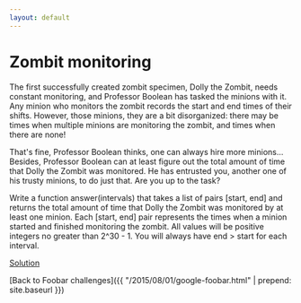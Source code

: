 ```yaml
---
layout: default
---
```

Zombit monitoring
=================

The first successfully created zombit specimen, Dolly the Zombit, needs
constant monitoring, and Professor Boolean has tasked the minions with it.
Any minion who monitors the zombit records the start and end times of their
shifts. However, those minions, they are a bit disorganized: there may  be
times when multiple minions are monitoring the zombit, and times when there
are none!

That's fine, Professor Boolean thinks, one can always hire more minions...
Besides, Professor Boolean can at least figure out the total amount  of time
that Dolly the Zombit was monitored. He has entrusted you, another one of his
trusty minions, to do just that. Are you up to the task?

Write a function answer(intervals) that takes a list of pairs [start, end] and
returns the total amount of time that Dolly the Zombit was  monitored by at
least one minion. Each [start, end] pair represents the times when a minion
started and finished monitoring the zombit. All values  will be positive
integers no greater than 2^30 - 1. You will always have end > start for each
interval.

[Solution](zombit_monitoring-solution.html)


[Back to Foobar challenges]({{ "/2015/08/01/google-foobar.html" | prepend: site.baseurl }})

